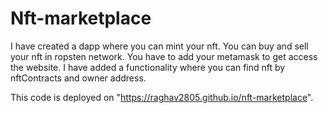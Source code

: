 # Nft-marketplace

I have created a dapp where you can mint your nft. You can buy and sell your nft in ropsten network. You have to add your metamask to get access the website. I have added a functionality where you can find nft by nftContracts and owner address.

This code is deployed on "https://raghav2805.github.io/nft-marketplace".
